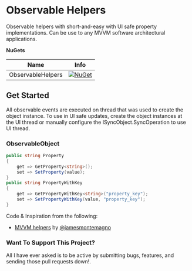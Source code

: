 # Observable Helpers

Observable helpers with short-and-easy with UI safe property implementations. Can be use to any MVVM software architectural applications.

**NuGets**

|Name|Info|
| ------------------- | :------------------: |
|ObservableHelpers|[![NuGet](https://buildstats.info/nuget/ObservableHelpers?includePreReleases=true)](https://www.nuget.org/packages/ObservableHelpers/)|

## Get Started

All observable events are executed on thread that was used to create the object instance.
To use in UI safe updates, create the object instances at the UI thread or manually configure the ISyncObject.SyncOperation to use UI thread.

### ObservableObject
```csharp
public string Property
{
    get => GetProperty<string>();
    set => SetProperty(value);
}
public string PropertyWithKey
{
    get => GetPropertyWithKey<string>("property_key");
    set => SetPropertyWithKey(value, "property_key");
}
```

Code & Inspiration from the following:
* [MVVM helpers](https://github.com/jamesmontemagno/mvvm-helpers) by [@jamesmontemagno](https://github.com/jamesmontemagno)


### Want To Support This Project?
All I have ever asked is to be active by submitting bugs, features, and sending those pull requests down!.
